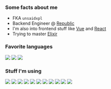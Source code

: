 ### Some facts about me
- FKA `unsaidxpl`
- Backend Engineer @ [Republic](https://republic.co)
- I'm also into frontend stuff like [Vue](https://github.com/vuejs/vue) and [React](https://github.com/facebook/react)
- Trying to master [Elixir]([github.com/elixir/elixir](https://github.com/elixir-lang/elixir))

### Favorite languages

<img src="https://img.shields.io/badge/Ruby-CC342D?style=flat-square&logo=ruby&logoColor=white"> <img src="https://img.shields.io/badge/TypeScript-007ACC?style=flat-square&logo=typescript&logoColor=white"> <img src="https://img.shields.io/badge/Elixir-4B275F?style=flat-square&logo=elixir&logoColor=white">

### Stuff I'm using
<img src="https://img.shields.io/static/v1?label=&message=Ubuntu&color=darkslategrey&logoColor=white&logo=ubuntu&style=flat-square"> <img src="https://img.shields.io/static/v1?label=&message=VSCode&color=darkslategrey&logoColor=white&logo=visual+studio+code&style=flat-square"> <img src="https://img.shields.io/static/v1?label=&message=Git&color=darkslategrey&logoColor=white&logo=git&style=flat-square"> <img src="https://img.shields.io/static/v1?label=&message=Ruby+on+Rails&color=darkslategrey&logoColor=white&logo=ruby+on+rails&style=flat-square"> <img src="https://img.shields.io/static/v1?label=&message=Node.js&color=darkslategrey&logoColor=white&logo=node.js&style=flat-square"> <img src="https://img.shields.io/static/v1?label=&message=Vue&color=darkslategrey&logoColor=white&logo=vue.js&style=flat-square"> <img src="https://img.shields.io/static/v1?label=&message=React&color=darkslategrey&logoColor=white&logo=react&style=flat-square"> <img src="https://img.shields.io/static/v1?label=&message=PostgreSQL&color=darkslategrey&logoColor=white&logo=postgresql&style=flat-square"> <img src="https://img.shields.io/static/v1?label=&message=MySQL&color=darkslategrey&logoColor=white&logo=mysql&style=flat-square"> <img src="https://img.shields.io/static/v1?label=&message=Redis&color=darkslategrey&logoColor=white&logo=redis&style=flat-square"> <img src="https://img.shields.io/static/v1?label=&message=AWS&color=darkslategrey&logoColor=white&logo=amazon+aws&style=flat-square">
